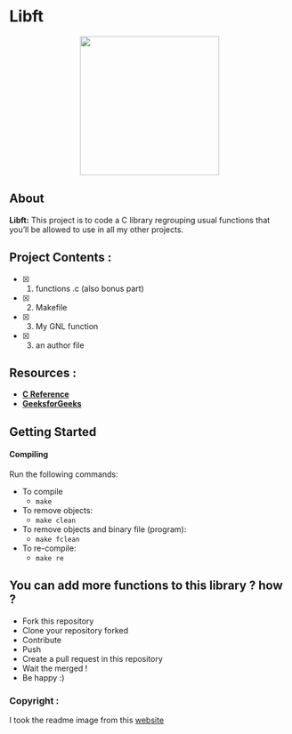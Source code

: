 


# Libft

<p align="center">
    <img src="http://asidesigned.com/images/programming-projects-img/project-libft.jpg" height="250">
</p>


## About 

**Libft:** This project is to code a C library regrouping usual functions that you’ll be allowed to use in all my other projects.

## Project Contents :

- [x] 01. functions .c (also bonus part)
- [x] 02. Makefile
- [x] 03. My GNL function 
- [x] 03. an author file

## Resources :

- **[C Reference](https://en.cppreference.com/w/c)**
- **[GeeksforGeeks](https://www.geeksforgeeks.org/)**

## Getting Started

#### Compiling

Run the following commands:

* To compile
	- `make`
* To remove objects:
	- `make clean`
* To remove objects and binary file (program):
	- `make fclean`
* To re-compile:
	- `make re`



## You can add more functions to this library ? how ?

 - Fork this repository
 - Clone your repository forked
 - Contribute
 - Push
 - Create a pull request in this repository
 - Wait the merged !
 - Be happy :)



### Copyright :
 
I took the readme image from this [website](http://asidesigned.com/) 
